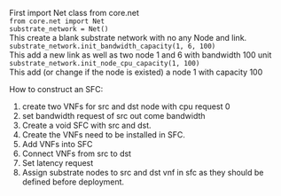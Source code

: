 
First import Net class from core.net  
`from core.net import Net`  
`substrate_network = Net()`  
This create a blank substrate network with no any Node and link.  
`substrate_network.init_bandwidth_capacity(1, 6, 100)`  
This add a new link as well as two node 1 and 6 with bandwidth 100 unit
`substrate_network.init_node_cpu_capacity(1, 100)`  
This add (or change if the node is existed) a node 1 with capacity 100


How to construct an SFC:
1. create two VNFs for src and dst node with cpu request 0
2. set bandwidth request of src out come bandwidth
3. Create a void SFC with src and dst.
4. Create the VNFs need to be installed in SFC.
5. Add VNFs into SFC
6. Connect VNFs from src to dst
7. Set latency request
8. Assign substrate nodes to src and dst vnf in sfc as they should be defined before deployment. 


